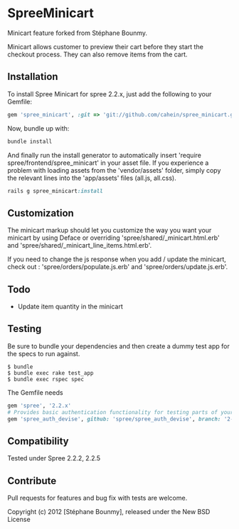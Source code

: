SpreeMinicart
=============

Minicart feature forked from Stéphane Bounmy.

Minicart allows customer to preview their cart before they start the checkout process. They can also remove items from the cart.

Installation
------------

To install Spree Minicart for spree 2.2.x, just add the following to your Gemfile:


```ruby
gem 'spree_minicart', :git => 'git://github.com/cahein/spree_minicart.git', :branch => "2-2-stable"
```

Now, bundle up with:

```ruby
bundle install
```

And finally run the install generator to automatically insert 'require spree/frontend/spree_minicart' in your asset file. If you experience a problem with loading assets from the 'vendor/assets' folder, simply copy the relevant lines into the 'app/assets' files (all.js, all.css).

```ruby
rails g spree_minicart:install
```

Customization
-------------

The minicart markup should let you customize the way you want your minicart by using Deface or overriding 'spree/shared/_minicart.html.erb' and 'spree/shared/_minicart_line_items.html.erb'.

If you need to change the js response when you add / update the minicart, check out : 'spree/orders/populate.js.erb' and 'spree/orders/update.js.erb'.


Todo
-------

- Update item quantity in the minicart

Testing
-------

Be sure to bundle your dependencies and then create a dummy test app for the specs to run against.

    $ bundle
    $ bundle exec rake test_app
    $ bundle exec rspec spec

The Gemfile needs

```ruby
gem 'spree', '2.2.x'
# Provides basic authentication functionality for testing parts of your engine
gem 'spree_auth_devise', github: 'spree/spree_auth_devise', branch: '2-2-stable'
```

Compatibility
------------

Tested under Spree 2.2.2, 2.2.5

Contribute
----------

Pull requests for features and bug fix with tests are welcome.

Copyright (c) 2012 [Stéphane Bounmy], released under the New BSD License
